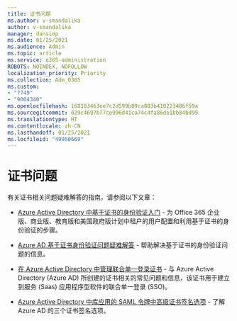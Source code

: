```yaml
---
title: 证书问题
ms.author: v-smandalika
author: v-smandalika
manager: dansimp
ms.date: 01/25/2021
ms.audience: Admin
ms.topic: article
ms.service: o365-administration
ROBOTS: NOINDEX, NOFOLLOW
localization_priority: Priority
ms.collection: Adm_O365
ms.custom:
- "7749"
- "9004340"
ms.openlocfilehash: 168103463ee7c2d599b89ca883b410223486f59a
ms.sourcegitcommit: 029c4697b77ce996d41ca74c4fa86de1bb84bd99
ms.translationtype: HT
ms.contentlocale: zh-CN
ms.lasthandoff: 01/25/2021
ms.locfileid: "49950669"
---
```

# <a name="issues-with-certificates"></a>证书问题

有关证书相关问题疑难解答的指南，请参阅以下文章：

- [Azure Active Directory 中基于证书的身份验证入门](https://docs.microsoft.com/azure/active-directory/authentication/active-directory-certificate-based-authentication-get-started) - 为 Office 365 企业版、商业版、教育版和美国政府版计划中租户的用户配置和利用基于证书的身份验证的步骤。

- [Azure AD 基于证书身份验证问题疑难解答](https://docs.microsoft.com/troubleshoot/azure/active-directory/certificate-based-authenticate-issue)  - 帮助解决基于证书的身份验证问题的信息。

- [在 Azure Active Directory 中管理联合单一登录证书](https://docs.microsoft.com/azure/active-directory/manage-apps/manage-certificates-for-federated-single-sign-on) - 与 Azure Active Directory (Azure AD) 所创建的证书相关的常见问题和信息，该证书用于建立到服务 (Saas) 应用程序型软件的联合单一登录 (SSO)。

- [Azure Active Directory 中库应用的 SAML 令牌中高级证书签名选项](https://docs.microsoft.com/azure/active-directory/manage-apps/certificate-signing-options) - 了解 Azure AD 的三个证书签名选项。
